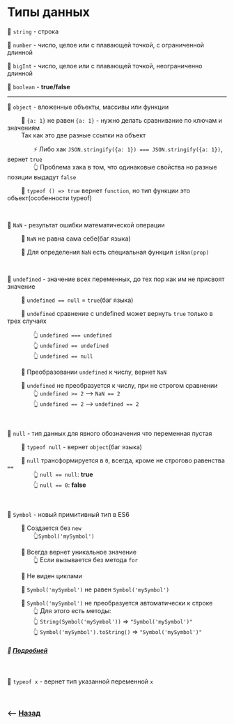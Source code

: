 # Типы данных

💠 `string` - строка

💠 `number` - число, целое или с плавающей точкой, с ограниченной длинной  

💠 `bigInt` - число, целое или с плавающей точкой, неограниченно длинной  

💠 `boolean` - **true/false**  

___

💠 `object` - вложенные объекты, массивы или функции

&emsp;&emsp; 🔹 `{a: 1}` не равен `{a: 1}` - нужно делать сравнивание по ключам и значениям  
&emsp;&emsp; Так как это две разные ссылки на объект  

&emsp;&emsp;&emsp;&emsp; ⚡ Либо хак `JSON.stringify({a: 1}) === JSON.stringify({a: 1})`, вернет `true`      
&emsp;&emsp;&emsp;&emsp; 👆 Проблема хака в том, что одинаковые свойства но разные позиции выдадут `false`   
    
&emsp;&emsp; 🛑 `typeof () => true`  вернет `function`, но тип функции это объект(особенности typeof)

<br>

💠 `NaN` - результат ошибки математической операции

&emsp;&emsp; 🛑 `NaN` не равна сама себе(баг языка)

&emsp;&emsp; 🔹 Для определения `NaN` есть специальная функция `isNan(prop)`

<br>

💠 `undefined` - значение всех переменных, до тех пор как им не присвоят значение
    
&emsp;&emsp; 🛑 `undefined == null` = `true`(баг языка)
    
&emsp;&emsp; 🔹 `undefined` сравнение с undefined может вернуть `true` только в трех случаях  

&emsp;&emsp;&emsp;&emsp; 👆 `undefined === undefined`   
&emsp;&emsp;&emsp;&emsp; 👆 `undefined == undefined`   
&emsp;&emsp;&emsp;&emsp; 👆 `undefined == null`   

&emsp;&emsp; 🔹 Преобразовании `undefined` к числу, вернет `NaN`

&emsp;&emsp; 🔹 `undefined` не преобразуется к числу, при не строгом сравнении  
&emsp;&emsp;&emsp;&emsp; 👆 `undefined >= 2` --> `NaN == 2`    
&emsp;&emsp;&emsp;&emsp; 👆 `undefined == 2` --> `undefined == 2`  


<br>

💠 `null` - тип данных для явного обозначения что переменная пустая     

&emsp;&emsp; 🛑 `typeof null` - вернет `object`(баг языка)  

&emsp;&emsp; 🛑 `null` трансформируется в `0`, всегда, кроме не строгово равенства `==`  
&emsp;&emsp;&emsp;&emsp; 👆 `null == null`: **true**  
&emsp;&emsp;&emsp;&emsp; 👆 `null == 0`: **false**

<br>

💠 `Symbol` - новый примитивный тип в ES6

&emsp;&emsp; 🔹 Создается без `new`     
&emsp;&emsp;&emsp;&emsp; 👆`Symbol('mySymbol')`   
   
&emsp;&emsp; 🔹 Всегда вернет уникальное значение  
&emsp;&emsp;&emsp;&emsp; 👆 Если вызывается без метода `for`

&emsp;&emsp; 🔹 Не виден циклами 
  
&emsp;&emsp; 🔹 `Symbol('mySymbol')` не равен `Symbol('mySymbol')`

&emsp;&emsp; 🔹 `Symbol('mySymbol')` не преобразуется автоматически к строке  
&emsp;&emsp;&emsp;&emsp; 👆 Для этого есть методы:   
&emsp;&emsp;&emsp;&emsp; 👆 `String(Symbol('mySymbol'))` => `"Symbol('mySymbol')"`   
&emsp;&emsp;&emsp;&emsp; 👆 `Symbol('mySymbol').toString()` => `"Symbol('mySymbol')"`

##### 📗  **<a href="pages/symbol/readme.md">Подробней</a>**
     
<br>

💠 `typeof x` - вернет тип указанной переменной `x` 

<br>

### ⟵ **<a href="../../readme.md">Назад</a>**